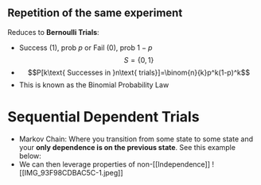 ## Repetition of the same experiment

Reduces to **Bernoulli Trials**:
- Success (1), prob $p$ or Fail (0), prob $1-p$$$S=\{0,1\}$$
- $$P[k\text{ Successes in }n\text{ trials}]=\binom{n}{k}p^k(1-p)^k$$
- This is known as the Binomial Probability Law

# Sequential Dependent Trials
- Markov Chain: Where you transition from some state to some state and your **only dependence is on the previous state**. See this example below:
- We can then leverage properties of non-[[Independence]]
![[IMG_93F98CDBAC5C-1.jpeg]]
